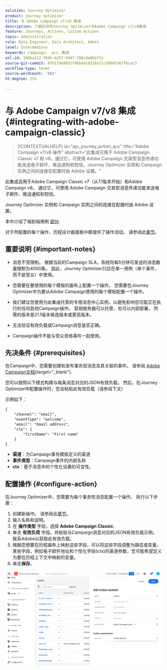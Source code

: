 ```yaml
---
solution: Journey Optimizer
product: journey optimizer
title: 与 Adobe Campaign v7/v8 集成
description: 了解如何将Journey Optimizer与Adobe Campaign v7/v8集成
feature: Journeys, Actions, Custom Actions
topic: Administration
role: Data Engineer, Data Architect, Admin
level: Intermediate
keywords: campaign， acc，集成
exl-id: 109ba212-f04b-425f-9447-708c8e0b3f51
source-git-commit: 07b1f9b885574bb6418310a71c3060fa67f6cac3
workflow-type: tm+mt
source-wordcount: '501'
ht-degree: 22%

---
```


# 与 Adobe Campaign v7/v8 集成 {#integrating-with-adobe-campaign-classic}

>[!CONTEXTUALHELP]
>id="ajo_journey_action_acc"
>title="Adobe Campaign v7/v8 操作"
>abstract="此集成可用于 Adobe Campaign Classic v7 和 v8。通过它，可使用 Adobe Campaign 交易型消息传递功能发送电子邮件、推送通知和短信。Journey Optimizer 实例和 Campaign 实例之间的连接在配置时由 Adobe 设置。"

此集成适用于Adobe Campaign Classic v7（从7.1版本开始）和Adobe Campaign v8。 通过它，可使用 Adobe Campaign 交易型消息传递功能发送电子邮件、推送通知和短信。

Journey Optimizer 实例和 Campaign 实例之间的连接在配置时由 Adobe 设置。

本中介绍了端到端用例 [部分](../building-journeys/ajo-ac.md).

对于所配置的每个操作，历程设计器面板中都提供了操作活动。 请参阅此[章节](../building-journeys/using-adobe-campaign-classic.md)。

## 重要说明 {#important-notes}

* 消息不受限制。 根据当前的Campaign SLA，系统将每5分钟可发送的消息数量限制为4000条。 因此，Journey Optimizer只应在单一用例（单个事件，而不是受众）中使用。

* 您需要在要使用的每个模板的画布上配置一个操作。 您需要在Journey Optimizer中为要从Adobe Campaign使用的每个模板配置一个操作。

* 我们建议您使用为此集成托管的专用消息中心实例，以避免影响您可能正在执行的任何其他Campaign操作。 营销服务器可以托管，也可以内部部署。 所需的版本是21.1版本候选版本或更高版本。

* 无法验证有效负载或Campaign消息是否正确。

* Campaign操作不能与受众资格事件一起使用。

## 先决条件 {#prerequisites}

在Campaign中，您需要创建和发布事务型消息及其关联的事件。 请参阅 [Adobe Campaign文档](https://experienceleague.adobe.com/docs/campaign-classic/using/transactional-messaging/introduction/about-transactional-messaging.html#transactional-messaging){target="_blank"}.

您可以按照以下模式构建与每条消息对应的JSON有效负载。 然后，在Journey Optimizer中配置操作时，您会粘贴此有效负载（请参阅下文）

示例如下：

```
{
    "channel": "email",
    "eventType": "welcome",
    "email": "Email address",
    "ctx": {
        "firstName": "First name"
    }
}
```

* **渠道**：为Campaign事务模板定义的渠道
* **事件类型**：Campaign事件的内部名称
* **ctx**：基于消息中的个性化设置的可变性。

## 配置操作 {#configure-action}

在Journey Optimizer中，您需要为每个事务性消息配置一个操作。 执行以下步骤：

1. 创建新操作。 请参阅此[章节](../action/action.md)。
1. 输入名称和说明。
1. 在 **操作类型** 字段，选择 **Adobe Campaign Classic**.
1. 单击 **有效负荷** 字段，并粘贴与Campaign消息对应的JSON有效负载示例。 联系Adobe以获取此有效负载。
1. 根据您想要在历程画布上映射这些字段，可以将这些字段调整为静态或变量。 某些字段，例如电子邮件地址和个性化字段(ctx)的渠道参数，您可能希望定义为要在历程上下文中映射的变量。
1. 单击&#x200B;**保存**。

![](assets/accintegration1.png)